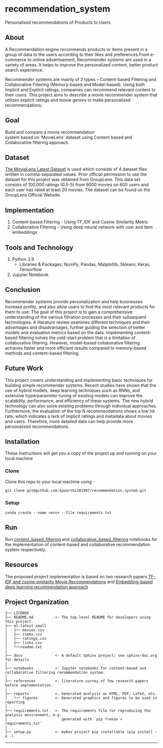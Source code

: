 # recommendation_system
Personalised recommendations of Products to Users

## About
A Recommendation engine recommends products or items present in a group of data to the users according to their likes and preferences.From e-commerce to online advertisement, Recommender systems are used in a variety of areas. It helps to improve the personalized content, better product search experience.

Recommender systems are mainly of 2 types – Content-based Filtering and Collaborative Filtering (Memory-based and Model-based). Using both Implicit and Explicit ratings, companies can recommend relevant content to their users. This project aims to describe a movie recommender system that utilizes explicit ratings and movie genres to make personalized recommendations.

## Goal
Build and compare a movie recommendation system based on ‘MovieLens’ dataset using Content based and Collaborative filtering approach.

## Dataset
[The MovieLens Latest Dataset](https://github.com/Spoorthi281997/recommendation_system/tree/main/ml-latest-small) is used which consists of 4 dataset files written in comma-separated values. Prior official permission to use the dataset for this project was obtained from GroupLens. This data set consists of 100,000 ratings (0.5-5) from 9000 movies on 600 users and each user has rated at least 20 movies. The dataset can be found on the GroupLens Official Website.

## Implementation
1. Content-based Filtering - Using TF_IDF and Cosine Similarity Metric
2. Collaborative Filtering - Using deep neural network with user and item embeddings

## Tools and Technology
1. Python 3.9
    - Libraries & Packages: NumPy, Pandas, Matplotlib, Sklearn, Keras, Tensorflow
2. Jupyter Notebook

## Conclusion
Recommender systems provide personalization and help businesses increase profits, and also allow users to find the most relevant products for them to use. The goal of this project is to gain a comprehensive understanding of the various filtration processes and their subsequent technologies. A literature review examines different techniques and their advantages and disadvantages, further guiding the selection of better models and evaluation metrics based on the data. Implementing content-based filtering solves the cold-start problem that is a limitation of collaborative filtering. However, model-based collaborative filtering achieves faster and more efficient results compared to memory-based methods and content-based filtering.

## Future Work
This project covers understanding and implementing basic techniques for building simple recommender systems. Recent studies have shown that the use of hybrid models, deep learning techniques such as RNNs, and extensive hyperparameter tuning of existing models can improve the scalability, performance, and efficiency of these systems. The new hybrid technology can also solve existing problems through individual approaches. Furthermore, the evaluation of the top N recommendations shows a low hit rate, which indicates a lack of implicit ratings and metadata about movies and users. Therefore, more detailed data can help provide more personalized recommendations.

## Installation
These instructions will get you a copy of the project up and running on your local machine
### Clone
Clone this repo to your local machine using -
```
git clone git@github.com:Spoorthi281997/recommendation_system.git
```
### Setup
```
conda create --name <env> --file requirements.txt
```

## Run
Run [content_based_filtering](https://github.com/Spoorthi281997/recommendation_system/blob/main/notebooks/content_based_filtering.ipynb) and [collaborative_based_filtering](https://github.com/Spoorthi281997/recommendation_system/blob/main/notebooks/collaborative_based_filtering.ipynb) notebooks for the implementation of content-based and collaborative recommendation system respectively.

## Resources 
The proposed project implementation is based on two research papers [TF-IDF and cosine similarity Movie Recommendations](https://github.com/Spoorthi281997/recommendation_system/blob/main/references/Movie_Recommendation_System_using_TF-IF_and_Cosine_Similarity_Method.pdf) and [Embedding-based deep learning recommendation approach](https://github.com/Spoorthi281997/recommendation_system/blob/main/references/An_Embedding-based_Deep_Learning_Approach_for_Movie_Recommendation.pdf)


Project Organization
------------

    
    ├── LICENSE
    ├── README.md          <- The top-level README for developers using this project.
    ├── ml-latest-small
    │   ├── movies.csv     
    │   ├── items.csv      
    │   ├── ratings.csv   
    │   ├── links.csv     
    │   └──readme.txt     
    │
    ├── docs               <- A default Sphinx project; see sphinx-doc.org for details
    │
    ├── notebooks          <- Jupyter notebooks for content-based and collaborative filtering recommendation system.
    │
    ├── references         <- literature survey of few research papers before implementation.
    │
    ├── reports            <- Generated analysis as HTML, PDF, LaTeX, etc.
    │   └── figures        <- Generated graphics and figures to be used in reporting
    │
    ├── requirements.txt   <- The requirements file for reproducing the analysis environment, e.g.
    │                         generated with `pip freeze > requirements.txt`
    │
    ├── setup.py           <- makes project pip installable (pip install -e .)


--------



